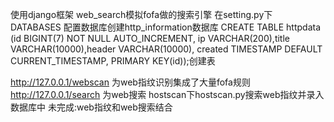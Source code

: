 使用django框架
web_search模拟fofa做的搜索引擎  在setting.py下 DATABASES 配置数据库创建http_information数据库
CREATE TABLE httpdata (id BIGINT(7) NOT NULL AUTO_INCREMENT, ip VARCHAR(200),title VARCHAR(10000),header
VARCHAR(10000), created TIMESTAMP DEFAULT CURRENT_TIMESTAMP, PRIMARY KEY(id));创建表

http://127.0.0.1/webscan  为web指纹识别集成了大量fofa规则
http://127.0.0.1/search  为web搜索
hostscan下hostscan.py搜索web指纹并录入数据库中
未完成:web指纹和web搜索结合

